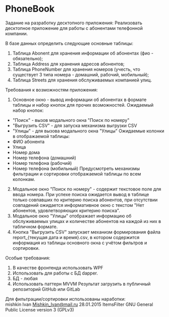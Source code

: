 # PhoneBook
Задание на разработку десктопного приложения:
Реализовать десктопное приложение для работы с абонентами телефонной компании.

В базе данных определить следующие основные таблицы:
1) Таблица Abonent для хранения информации об абонентах (фио - обязательно);
2) Таблица Address для хранения адресов абонентов;
3) Таблица PhoneNumber для хранения номеров (учесть, что существует 3 типа номера - домашний, рабочий, мобильный);
4) Таблица Streets для хранения обслуживаемых компанией улиц.

Требования к возможностям приложения:
1) Основное окно - вывод информации об абонентах в формате таблицы и набор кнопок для прочих возможностей.
Ожидаемый набор кнопок:
- "Поиск" - вызов модального окна "Поиск по номеру"
- "Выгрузить CSV" - для запуска механизма выгрузки CSV
- "Улицы" - для вызова модального окна "Улицы"
Ожидаемые колонки в отображаемой таблицы:
- ФИО абонента
- Улица
- Номер дома
- Номер телефона (домашний)
- Номер телефона (рабочий)
- Номер телефона (мобильный)
Предусмотреть механизмы фильтрации и сортировки отображаемой таблицы по всем колонкам.
2) Модальное окно "Поиск по номеру" - содержит текстовое поле для ввода номера.
При успехе поиска ожидается вывод в таблице только совпавших по критерию поиска абонентов, при отсутствии совпадений ожидается информативное окно с текстом "Нет абонентов, удовлетворяющих критерию поиска".
3) Модальное окно "Улицы" отображает информацию об обслуживаемых улицах и количестве абонентов на каждой из них в табличном формате.
4) Кнопка "Выгрузить CSV" запускает механизм формирования файла report_{текущая дата и время}.csv, в котором содержится информация из таблицы основного окна с учётом фильтров и сортировки.

Особые требования:
1) В качестве фронтенда использовать WPF
2) Использовать для работы с БД dapper.
3) БД - любая
4) Использовать паттерн MVVM
Результат загрузить в публичный репозиторий GitHub или GitLab

Для фильтрации/сортировки использованы наработки: <br>
<author>mishkin Ivan</author>
<email>Mishkin_Ivan@mail.ru</email>
<date>28.01.2015</date>
<project>ItemsFilter</project>
<license> GNU General Public License version 3 (GPLv3) </license>
